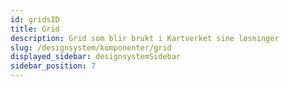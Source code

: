 ```yaml
---
id: gridsID
title: Grid
description: Grid som blir brukt i Kartverket sine løsninger
slug: /designsystem/komponenter/grid
displayed_sidebar: designsystemSidebar
sidebar_position: 7
---
```

